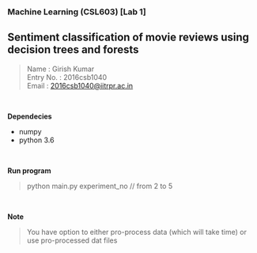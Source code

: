 ### Machine Learning (CSL603) [Lab 1]
Sentiment classification of movie reviews using decision trees and forests
---
> Name      : Girish Kumar<br>
> Entry No. : 2016csb1040<br>
> Email     : 2016csb1040@iitrpr.ac.in<br>
<br/>

**Dependecies**
- numpy
- python 3.6
<br>

**Run program**
> python main.py experiment_no              // from 2 to 5<br>
<br>

**Note**
> You have option to either pro-process data (which will take time) or use pro-processed dat files
<br>

